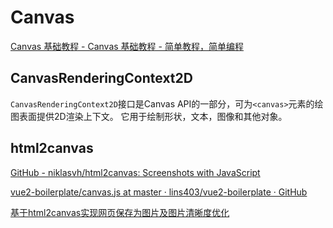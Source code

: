 # Canvas

[Canvas 基础教程 - Canvas 基础教程 - 简单教程，简单编程](https://www.twle.cn/l/yufei/canvas/canvas-basic-index.html)

## CanvasRenderingContext2D

`CanvasRenderingContext2D`接口是Canvas API的一部分，可为`<canvas>`元素的绘图表面提供2D渲染上下文。 它用于绘制形状，文本，图像和其他对象。

## html2canvas

[GitHub - niklasvh/html2canvas: Screenshots with JavaScript](https://github.com/niklasvh/html2canvas)

[vue2-boilerplate/canvas.js at master · lins403/vue2-boilerplate · GitHub](https://github.com/lins403/vue2-boilerplate/blob/master/src/vendor/canvas.js)

[基于html2canvas实现网页保存为图片及图片清晰度优化](https://segmentfault.com/a/1190000011478657)
